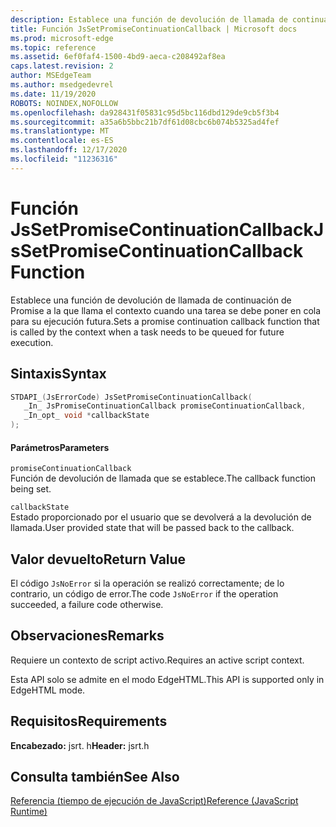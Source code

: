 ```yaml
---
description: Establece una función de devolución de llamada de continuación de Promise a la que llama el contexto cuando una tarea se debe poner en cola para su ejecución futura.
title: Función JsSetPromiseContinuationCallback | Microsoft docs
ms.prod: microsoft-edge
ms.topic: reference
ms.assetid: 6ef0faf4-1500-4bd9-aeca-c208492af8ea
caps.latest.revision: 2
author: MSEdgeTeam
ms.author: msedgedevrel
ms.date: 11/19/2020
ROBOTS: NOINDEX,NOFOLLOW
ms.openlocfilehash: da928431f05831c95d5bc116dbd129de9cb5f3b4
ms.sourcegitcommit: a35a6b5bbc21b7df61d08cbc6b074b5325ad4fef
ms.translationtype: MT
ms.contentlocale: es-ES
ms.lasthandoff: 12/17/2020
ms.locfileid: "11236316"
---
```

# <span data-ttu-id="e545c-103">Función JsSetPromiseContinuationCallback</span><span class="sxs-lookup"><span data-stu-id="e545c-103">JsSetPromiseContinuationCallback Function</span></span>

<span data-ttu-id="e545c-104">Establece una función de devolución de llamada de continuación de Promise a la que llama el contexto cuando una tarea se debe poner en cola para su ejecución futura.</span><span class="sxs-lookup"><span data-stu-id="e545c-104">Sets a promise continuation callback function that is called by the context when a task needs to be queued for future execution.</span></span>  
  
## <span data-ttu-id="e545c-105">Sintaxis</span><span class="sxs-lookup"><span data-stu-id="e545c-105">Syntax</span></span>  
  
```cpp  
STDAPI_(JsErrorCode) JsSetPromiseContinuationCallback(  
   _In_ JsPromiseContinuationCallback promiseContinuationCallback,  
   _In_opt_ void *callbackState  
);  
```  
  
#### <span data-ttu-id="e545c-106">Parámetros</span><span class="sxs-lookup"><span data-stu-id="e545c-106">Parameters</span></span>  
 `promiseContinuationCallback`  
 <span data-ttu-id="e545c-107">Función de devolución de llamada que se establece.</span><span class="sxs-lookup"><span data-stu-id="e545c-107">The callback function being set.</span></span>  
  
 `callbackState`  
 <span data-ttu-id="e545c-108">Estado proporcionado por el usuario que se devolverá a la devolución de llamada.</span><span class="sxs-lookup"><span data-stu-id="e545c-108">User provided state that will be passed back to the callback.</span></span>  
  
## <span data-ttu-id="e545c-109">Valor devuelto</span><span class="sxs-lookup"><span data-stu-id="e545c-109">Return Value</span></span>  
 <span data-ttu-id="e545c-110">El código `JsNoError` si la operación se realizó correctamente; de lo contrario, un código de error.</span><span class="sxs-lookup"><span data-stu-id="e545c-110">The code `JsNoError` if the operation succeeded, a failure code otherwise.</span></span>  
  
## <span data-ttu-id="e545c-111">Observaciones</span><span class="sxs-lookup"><span data-stu-id="e545c-111">Remarks</span></span>  
 <span data-ttu-id="e545c-112">Requiere un contexto de script activo.</span><span class="sxs-lookup"><span data-stu-id="e545c-112">Requires an active script context.</span></span>  
  
 <span data-ttu-id="e545c-113">Esta API solo se admite en el modo EdgeHTML.</span><span class="sxs-lookup"><span data-stu-id="e545c-113">This API is supported only in EdgeHTML mode.</span></span>  
  
## <span data-ttu-id="e545c-114">Requisitos</span><span class="sxs-lookup"><span data-stu-id="e545c-114">Requirements</span></span>  
 <span data-ttu-id="e545c-115">**Encabezado:** jsrt. h</span><span class="sxs-lookup"><span data-stu-id="e545c-115">**Header:** jsrt.h</span></span>  
  
## <span data-ttu-id="e545c-116">Consulta también</span><span class="sxs-lookup"><span data-stu-id="e545c-116">See Also</span></span>  
 [<span data-ttu-id="e545c-117">Referencia (tiempo de ejecución de JavaScript)</span><span class="sxs-lookup"><span data-stu-id="e545c-117">Reference (JavaScript Runtime)</span></span>](../chakra-hosting/reference-javascript-runtime.md)
